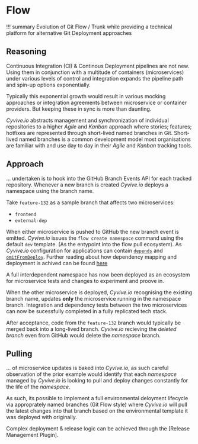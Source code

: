# Flow

!!! summary
		Evolution of Git Flow / Trunk while providing a technical platform for alternative Git Deployment approaches

## Reasoning

Continuous Integration (CI) & Continous Deployment pipelines are not new. Using them in conjunction with a multitude of containers (microservices) under various levels of control and integration expands the pipeline path and spin-up options exponentially.

Typically this exponential growth would result in various mocking approaches or integration agreements between microservice or container providers. But keeping these in sync is more than daunting.

_Cyvive.io_ abstracts management and synchronization of individual repositories to a higher _Agile_ and _Kanban_ approach where stories; features; hotfixes are represented through short-lived named branches in Git. Short-lived named branches is a common development model most organisations are familiar with and use day to day in their _Agile_ and _Kanban_ tracking tools.

## Approach

… undertaken is to hook into the GitHub Branch Events API for each tracked repository. Whenever a new branch is created _Cyvive.io_ deploys a namespace using the branch name.

Take `feature-132` as a sample branch that affects two microservices:

* `frontend`
* `external-dep`

When either microservice is pushed to GitHub the new branch event is emitted. _Cyvive.io_ issues the `flow create namespace` command using the default `dev` template. (As the entypoint into the flow pull ecosystem). As _Cyvive.io_ configuration for applications can contain [`depends`](../yaml-definitions/apps.md#depends) and [`omitFromDeploy`](../yaml-definitions/apps.md#omitFromDeploy). Further reading about how dependency mapping and deployment is achived can be found [here](./application-dependencies.md)

A full interdependent namespace has now been deployed as an ecosystem for microservice tests and changes to experiment and proove in.

When the other microservice is deployed, _Cyvive.io_ recognising the existing branch name, updates **only** the microservice running in the namespace branch. Integration and dependency tests between the two microservices can now be sucessfully completed in a fully replicated tech stack.

After acceptance, code from the `feature-132` branch would typically be merged back into a long-lived branch. _Cyvive.io_ recieving the _deleted branch_ even from GitHub would delete the _namespace_ branch.

## Pulling

… of microservice updates is baked into _Cyvive.io_, as such careful observation of the prior example would identify that each _namespace_ managed by _Cyvive.io_ is looking to pull and deploy changes constantly for the life of the _namespace_.

As such, its possible to implement a full environmental deloyment lifecycle via approprately named branches (Git Flow style) where _Cyvive.io_ will pull the latest changes into that branch based on the environmental template it was deployed with originally.

Complex deployment & release logic can be achieved through the [Release Management Plugin].

